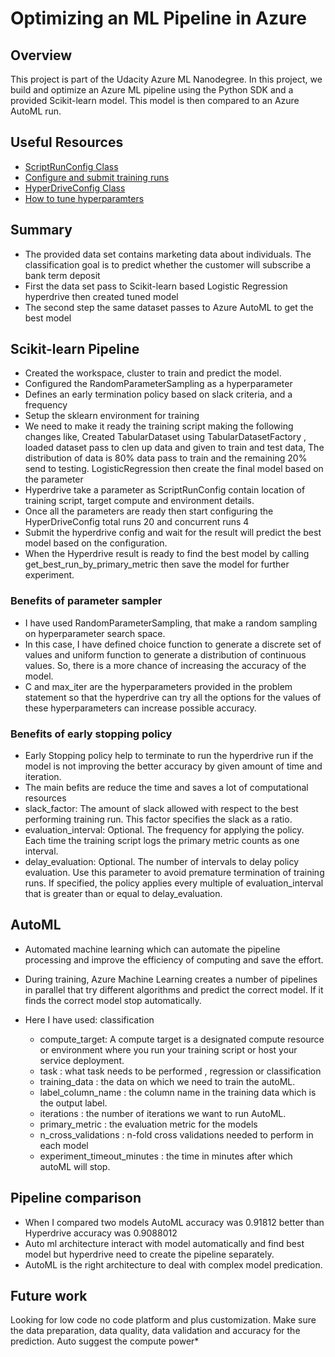# Optimizing an ML Pipeline in Azure

## Overview
This project is part of the Udacity Azure ML Nanodegree.
In this project, we build and optimize an Azure ML pipeline using the Python SDK and a provided Scikit-learn model.
This model is then compared to an Azure AutoML run.

## Useful Resources
- [ScriptRunConfig Class](https://docs.microsoft.com/en-us/python/api/azureml-core/azureml.core.scriptrunconfig?view=azure-ml-py)
- [Configure and submit training runs](https://docs.microsoft.com/en-us/azure/machine-learning/how-to-set-up-training-targets)
- [HyperDriveConfig Class](https://docs.microsoft.com/en-us/python/api/azureml-train-core/azureml.train.hyperdrive.hyperdriveconfig?view=azure-ml-py)
- [How to tune hyperparamters](https://docs.microsoft.com/en-us/azure/machine-learning/how-to-tune-hyperparameters)


## Summary
-	The provided data set contains marketing data about individuals. The classification goal is to predict whether the customer will subscribe a bank term deposit 
-	First the data set pass to  Scikit-learn based Logistic Regression hyperdrive then created tuned model 
-	The second step the same dataset passes to Azure AutoML to get the best model 


## Scikit-learn Pipeline
-	Created the workspace, cluster to train and predict the model.
-	Configured the RandomParameterSampling as a hyperparameter  
-	Defines an early termination policy based on slack criteria, and a frequency
-	Setup the sklearn environment for training  
-	We need to make it ready the training script making the following changes like, Created TabularDataset using TabularDatasetFactory , loaded dataset pass to clen up data and given to train and test data, The distribution of data is 80% data pass to train and the remaining 20% send to testing. LogisticRegression then create the final model based on the parameter
-	Hyperdrive take a parameter as ScriptRunConfig contain location of training script, target compute and environment details.
-	Once all the parameters are ready then start configuring the HyperDriveConfig total runs 20 and concurrent runs 4
-	Submit the hyperdrive config and wait for the result will predict the best model based on the configuration.
-	When the Hyperdrive result is ready to find the best model by calling get_best_run_by_primary_metric then save the model for further experiment.

### Benefits of parameter sampler

-	I have used RandomParameterSampling, that make a random sampling on hyperparameter search space.
-	In this case, I have defined choice function to generate a discrete set of values and uniform function to generate a distribution of continuous values. So, there is a more chance of increasing the accuracy of the model.
-	C and max_iter are the hyperparameters provided in the problem statement so that the hyperdrive can try all the options for the values of these hyperparameters can increase possible accuracy.

### Benefits of early stopping policy

-	Early Stopping policy help to terminate to run the hyperdrive run if the model is not improving the better accuracy by given amount of time and iteration. 
-	The main befits are reduce the time and saves a lot of computational resources
-	slack_factor: The amount of slack allowed with respect to the best performing training run. This factor specifies the slack as a ratio.
-	evaluation_interval: Optional. The frequency for applying the policy. Each time the training script logs the primary metric counts as one interval.
-	delay_evaluation: Optional. The number of intervals to delay policy evaluation. Use this parameter to avoid premature termination of training runs. If specified, the policy applies every multiple of evaluation_interval that is greater than or equal to delay_evaluation.



## AutoML
-	Automated machine learning which can automate the pipeline processing and improve the efficiency of computing and save the effort. 
-	During training, Azure Machine Learning creates a number of pipelines in parallel that try different algorithms and predict the correct model. If it finds the correct model stop automatically.
-	Here I have used: classification
  
     - compute_target: A compute target is a designated compute resource or environment where you run your training script or host your service            deployment.
     - task : what task needs to be performed , regression or classification
     - training_data : the data on which we need to train the autoML.
     - label_column_name : the column name in the training data which is the output label.
     - iterations : the number of iterations we want to run AutoML.
     - primary_metric : the evaluation metric for the models
     - n_cross_validations : n-fold cross validations needed to perform in each model
     - experiment_timeout_minutes : the time in minutes after which autoML will stop.


## Pipeline comparison
-	When I compared two models AutoML accuracy was 0.91812 better than Hyperdrive accuracy was 0.9088012
-	Auto ml architecture interact with model automatically and find best model but hyperdrive need to create the pipeline separately.
-	AutoML is the right architecture to deal with complex model predication.

## Future work
Looking for low code no code platform and plus customization. Make sure the data preparation, data quality, data validation and accuracy for the prediction. Auto suggest the compute power*

